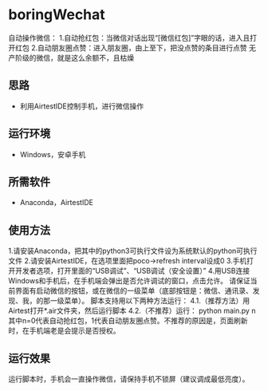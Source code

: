 # boringWechat
自动操作微信：
1.自动抢红包：当微信对话出现“[微信红包]”字眼的话，进入且打开红包
2.自动朋友圈点赞：进入朋友圈，由上至下，把没点赞的条目进行点赞
无产阶级的微信，就是这么余额不，且枯燥

## 思路
* 利用AirtestIDE控制手机，进行微信操作 

## 运行环境
* Windows，安卓手机

## 所需软件
* Anaconda，AirtestIDE

## 使用方法
1.请安装Anaconda，把其中的python3可执行文件设为系统默认的python可执行文件
2.请安装AirtestIDE，在选项里面把poco->refresh interval设成0
3.手机打开开发者选项，打开里面的“USB调试”、“USB调试（安全设置）”
4.用USB连接Windows和手机后，在手机端会弹出是否允许调试的窗口，点击允许。
请保证当前界面有启动微信的按钮，或在微信的一级菜单（底部按钮是：微信、通讯录、发现、我，的那一级菜单）。
脚本支持用以下两种方法运行：
4.1.（推荐方法）用Airtest打开*.air文件夹，然后运行脚本
4.2.（不推荐）运行：
python main.py n
其中n=0代表自动抢红包，1代表自动朋友圈点赞。不推荐的原因是，页面刷新时，在手机端老是会提示是否授权。

## 运行效果
运行脚本时，手机会一直操作微信，请保持手机不锁屏（建议调成最低亮度）。